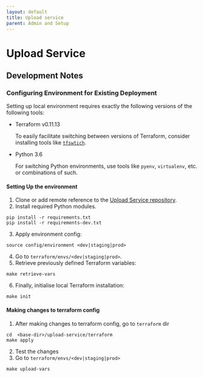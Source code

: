 ```yaml
---
layout: default
title: Upload service
parent: Admin and Setup
---
```


# Upload Service

## Development Notes

### Configuring Environment for Existing Deployment

Setting up local environment requires exactly the following versions of the following tools:

* Terraform v0.11.13

  To easily facilitate switching between versions of Terraform, consider installing tools like [`tfswtich`](https://warrensbox.github.io/terraform-switcher/).

* Python 3.6

  For switching Python environments, use tools like `pyenv`, `virtualenv`, etc. or combinations of such.


#### Setting Up the environment

1. Clone or add remote reference to the
[Upload Service repository](http://github.com/ebi-ait/upload-service.git).
2. Install required Python modules.

  ```
  pip install -r requirements.txt
  pip install -r requirements-dev.txt
  ```

3. Apply environment config:

  ```
  source config/environment <dev|staging|prod>
  ```

4. Go to `terraform/envs/<dev|staging|prod>`. 
5. Retrieve previously defined Terraform variables:

  ```
  make retrieve-vars
  ```

6. Finally, initialise local Terraform installation:

  ```
  make init
  ```

#### Making changes to terraform config
1. After making changes to terraform config, go to `terraform` dir
```
cd  <base-dir>/upload-service/terraform
make apply
```
2. Test the changes
3. Go to `terraform/envs/<dev|staging|prod>`
```
make upload-vars
```